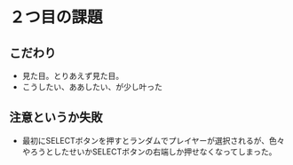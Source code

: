 # ２つ目の課題
## こだわり
- 見た目。とりあえず見た目。
- こうしたい、ああしたい、が少し叶った
## 注意というか失敗
- 最初にSELECTボタンを押すとランダムでプレイヤーが選択されるが、色々やろうとしたせいかSELECTボタンの右端しか押せなくなってしまった。
